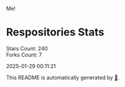 Me!

# Respositories Stats
Stars Count: 240  
Forks Count: 7

2025-01-29 00:11:21  

This README is automatically generated by [🐰](https://github.com/rnitta/rnitta).
